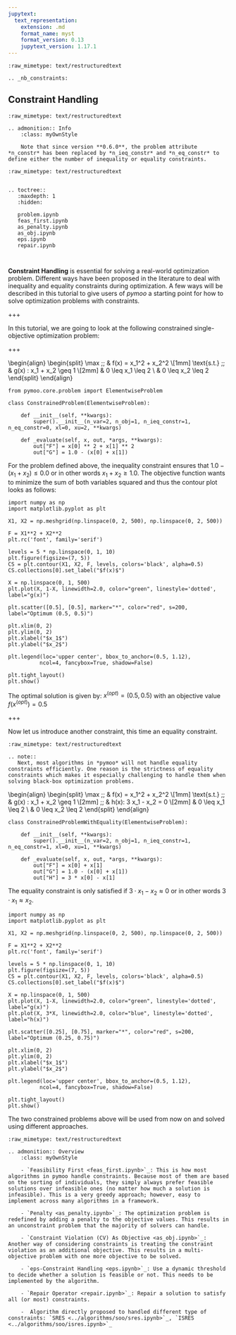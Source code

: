 ```yaml
---
jupytext:
  text_representation:
    extension: .md
    format_name: myst
    format_version: 0.13
    jupytext_version: 1.17.1
---
```


```{raw-cell}
:raw_mimetype: text/restructuredtext

.. _nb_constraints:
```

## Constraint Handling

```{raw-cell}
:raw_mimetype: text/restructuredtext

.. admonition:: Info
    :class: myOwnStyle

    Note that since version **0.6.0**, the problem attribute *n_constr* has been replaced by *n_ieq_constr* and *n_eq_constr* to define either the number of inequality or equality constraints.
```

```{raw-cell}
:raw_mimetype: text/restructuredtext


.. toctree::
   :maxdepth: 1
   :hidden:
   
   problem.ipynb
   feas_first.ipynb
   as_penalty.ipynb
   as_obj.ipynb
   eps.ipynb
   repair.ipynb
   
   
```

**Constraint Handling** is essential for solving a real-world optimization problem. Different ways have been proposed in the literature to deal with inequality and equality constraints during optimization. A few ways will be described in this tutorial to give users of *pymoo* a starting point for how to solve optimization problems with constraints.

+++

In this tutorial, we are going to look at the following constrained single-objective optimization problem:

+++

\begin{align} 
\begin{split}
\max \;\; & f(x) = x_1^2 + x_2^2 \\[1mm]
\text{s.t.} \;\; & g(x) : x_1 + x_2 \geq 1 \\[2mm]
& 0 \leq x_1 \leq 2 \\
& 0 \leq x_2 \leq 2 
\end{split}
\end{align}

```{code-cell} ipython3
from pymoo.core.problem import ElementwiseProblem

class ConstrainedProblem(ElementwiseProblem):

    def __init__(self, **kwargs):
        super().__init__(n_var=2, n_obj=1, n_ieq_constr=1, n_eq_constr=0, xl=0, xu=2, **kwargs)

    def _evaluate(self, x, out, *args, **kwargs):
        out["F"] = x[0] ** 2 + x[1] ** 2
        out["G"] = 1.0 - (x[0] + x[1])
```

For the problem defined above, the inequality constraint ensures that $1.0 - (x_1 + x_2) \leq 0.0$ or in other words $x_1 + x_2 \geq 1.0$. The objective function wants to minimize the sum of both variables squared and thus the contour plot looks as follows:

```{code-cell} ipython3
import numpy as np
import matplotlib.pyplot as plt

X1, X2 = np.meshgrid(np.linspace(0, 2, 500), np.linspace(0, 2, 500))

F = X1**2 + X2**2
plt.rc('font', family='serif')

levels = 5 * np.linspace(0, 1, 10)
plt.figure(figsize=(7, 5))
CS = plt.contour(X1, X2, F, levels, colors='black', alpha=0.5)
CS.collections[0].set_label("$f(x)$")

X = np.linspace(0, 1, 500)
plt.plot(X, 1-X, linewidth=2.0, color="green", linestyle='dotted', label="g(x)")

plt.scatter([0.5], [0.5], marker="*", color="red", s=200, label="Optimum (0.5, 0.5)")

plt.xlim(0, 2)
plt.ylim(0, 2)
plt.xlabel("$x_1$")
plt.ylabel("$x_2$")

plt.legend(loc='upper center', bbox_to_anchor=(0.5, 1.12),
          ncol=4, fancybox=True, shadow=False)

plt.tight_layout()
plt.show()
```

The optimal solution is given by: $x^{(opt)} = (0.5, 0.5)$ with an objective value $f(x^{(opt)}) = 0.5$

+++

Now let us introduce another constraint, this time an equality constraint.

```{raw-cell}
:raw_mimetype: text/restructuredtext

.. note::
   Next, most algorithms in *pymoo* will not handle equality constraints efficiently. One reason is the strictness of equality constraints which makes it especially challenging to handle them when solving black-box optimization problems. 
```

\begin{align} 
\begin{split}
\max \;\; & f(x) = x_1^2 + x_2^2 \\[1mm]
\text{s.t.} \;\; & g(x) : x_1 + x_2 \geq 1 \\[2mm]
\;\; & h(x): 3 x_1 - x_2 = 0 \\[2mm]
& 0 \leq x_1 \leq 2 \\
& 0 \leq x_2 \leq 2 
\end{split}
\end{align}

```{code-cell} ipython3
class ConstrainedProblemWithEquality(ElementwiseProblem):

    def __init__(self, **kwargs):
        super().__init__(n_var=2, n_obj=1, n_ieq_constr=1, n_eq_constr=1, xl=0, xu=1, **kwargs)

    def _evaluate(self, x, out, *args, **kwargs):
        out["F"] = x[0] + x[1]
        out["G"] = 1.0 - (x[0] + x[1])
        out["H"] = 3 * x[0] - x[1]
```

The equality constraint is only satisfied if $3 \cdot x_1 - x_2 \approx 0$ or in other words $3\cdot x_1 \approx x_2$. 

```{code-cell} ipython3
import numpy as np
import matplotlib.pyplot as plt

X1, X2 = np.meshgrid(np.linspace(0, 2, 500), np.linspace(0, 2, 500))

F = X1**2 + X2**2
plt.rc('font', family='serif')

levels = 5 * np.linspace(0, 1, 10)
plt.figure(figsize=(7, 5))
CS = plt.contour(X1, X2, F, levels, colors='black', alpha=0.5)
CS.collections[0].set_label("$f(x)$")

X = np.linspace(0, 1, 500)
plt.plot(X, 1-X, linewidth=2.0, color="green", linestyle='dotted', label="g(x)")
plt.plot(X, 3*X, linewidth=2.0, color="blue", linestyle='dotted', label="h(x)")

plt.scatter([0.25], [0.75], marker="*", color="red", s=200, label="Optimum (0.25, 0.75)")

plt.xlim(0, 2)
plt.ylim(0, 2)
plt.xlabel("$x_1$")
plt.ylabel("$x_2$")

plt.legend(loc='upper center', bbox_to_anchor=(0.5, 1.12),
          ncol=4, fancybox=True, shadow=False)

plt.tight_layout()
plt.show()
```

The two constrained problems above will be used from now on and solved using different approaches.

```{raw-cell}
:raw_mimetype: text/restructuredtext

.. admonition:: Overview
    :class: myOwnStyle

    - `Feasibility First <feas_first.ipynb>`_: This is how most algorithms in pymoo handle constraints. Because most of them are based on the sorting of individuals, they simply always prefer feasible solutions over infeasible ones (no matter how much a solution is infeasible). This is a very greedy approach; however, easy to implement across many algorithms in a framework.

    - `Penalty <as_penalty.ipynb>`_: The optimization problem is redefined by adding a penalty to the objective values. This results in an unconstraint problem that the majority of solvers can handle. 

    - `Constraint Violation (CV) As Objective <as_obj.ipynb>`_: Another way of considering constraints is treating the constraint violation as an additional objective. This results in a multi-objective problem with one more objective to be solved.

    - `eps-Constraint Handling <eps.ipynb>`_: Use a dynamic threshold to decide whether a solution is feasible or not. This needs to be implemented by the algorithm.

    - `Repair Operator <repair.ipynb>`_: Repair a solution to satisfy all (or most) constraints.
    
    -  Algorithm directly proposed to handled different type of constraints: `SRES <../algorithms/soo/sres.ipynb>`_, `ISRES <../algorithms/soo/isres.ipynb>`_
```
